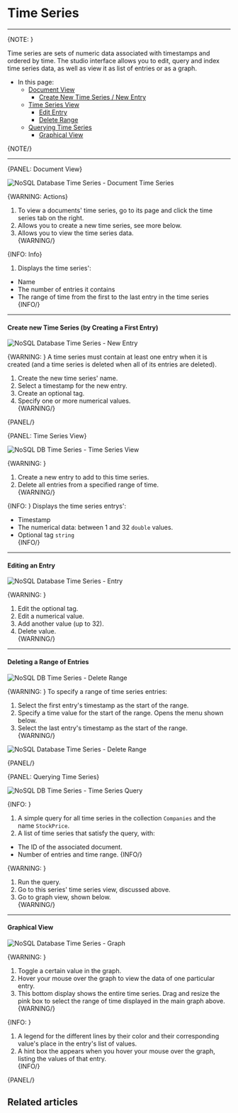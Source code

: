 ﻿# Time Series
---

{NOTE: }

Time series are sets of numeric data associated with timestamps and ordered by time. The studio interface 
allows you to edit, query and index time series data, as well as view it as list of entries or as a graph.  

* In this page:
  * [Document View](../../../studio/database/document-extensions/time-series#document-view)
     * [Create New Time Series / New Entry](../../../studio/database/document-extensions/time-series#create-new-time-series-by-creating-a-first-entry)
  * [Time Series View](../../../studio/database/document-extensions/time-series#time-series-view)
     * [Edit Entry](../../../studio/database/document-extensions/time-series#editing-an-entry)
     * [Delete Range](../../../studio/database/document-extensions/time-series#deleting-a-range-of-entries)
  * [Querying Time Series](../../../studio/database/document-extensions/time-series#querying-time-series)
     * [Graphical View](../../../studio/database/document-extensions/time-series#graphical-view)

{NOTE/}

---

{PANEL: Document View}

![NoSQL Database Time Series - Document Time Series](images/time-series/document-time-series.png "NoSQL Database Time Series - Document Time Series")  

{WARNING: Actions}
1. To view a documents' time series, go to its page and click the time series tab on the right.  
2. Allows you to create a new time series, see more below.  
3. Allows you to view the time series data.  
{WARNING/}

{INFO: Info}
1. Displays the time series':  

* Name  
* The number of entries it contains  
* The range of time from the first to the last entry in the time series
{INFO/}  

---

#### Create new Time Series (by Creating a First Entry)

![NoSQL Database Time Series - New Entry](images/time-series/new-entry.png "NoSQL Database Time Series - New Entry")  

{WARNING: }
A time series must contain at least one entry when it is created (and a time series is deleted when all 
of its entries are deleted).  
1. Create the new time series' name.  
2. Select a timestamp for the new entry.  
3. Create an optional tag.  
4. Specify one or more numerical values.  
{WARNING/}

{PANEL/}

{PANEL: Time Series View}

![NoSQL DB Time Series - Time Series View](images/time-series/time-series-view.png "NoSQL DB Time Series - Time Series View")  

{WARNING: }
1. Create a new entry to add to this time series.  
2. Delete all entries from a specified range of time.  
{WARNING/}

{INFO: }
Displays the time series entrys':  

* Timestamp  
* The numerical data: between 1 and 32 `double` values.  
* Optional tag `string`  
{INFO/}  

---

#### Editing an Entry

![NoSQL Database Time Series - Entry](images/time-series/time-series-entry.png "NoSQL Database Time Series - Entry")  

{WARNING: }
1. Edit the optional tag.  
2. Edit a numerical value.  
3. Add another value (up to 32).  
4. Delete value.  
{WARNING/}

---

#### Deleting a Range of Entries

![NoSQL DB Time Series - Delete Range](images/time-series/delete-range.png "NoSQL DB Time Series - Delete Range")  

{WARNING: }
To specify a range of time series entries:  
1. Select the first entry's timestamp as the start of the range.  
2. Specify a time value for the start of the range. Opens the menu shown below.  
3. Select the last entry's timestamp as the start of the range.  
{WARNING/}

![NoSQL Database Time Series - Delete Range](images/time-series/delete-range-2.png "NoSQL Database Time Series - Delete Range")  

{PANEL/}

{PANEL: Querying Time Series}

![NoSQL DB Time Series - Time Series Query](images/time-series/time-series-query.png "NoSQL DB Time Series - Time Series Query")  

{INFO: }
1. A simple query for all time series in the collection `Companies` and the name `StockPrice`.
2. A list of time series that satisfy the query, with:  

  * The ID of the associated document.
  * Number of entries and time range.
{INFO/}  

{WARNING: }
1. Run the query.  
2. Go to this series' time series view, discussed above.  
3. Go to graph view, shown below.  
{WARNING/}

---

#### Graphical View

![NoSQL Database Time Series - Graph](images/time-series/time-series-graph.png "NoSQL Database Time Series - Graph")  

{WARNING: }
1. Toggle a certain value in the graph.  
2. Hover your mouse over the graph to view the data of one particular entry.  
3. This bottom display shows the entire time series. Drag and resize the pink box to select 
the range of time displayed in the main graph above.
{WARNING/}

{INFO: }
1. A legend for the different lines by their color and their corresponding value's place in the 
entry's list of values.  
2. A hint box the appears when you hover your mouse over the graph, listing the values of that entry.  
{INFO/}  

{PANEL/}




## Related articles
